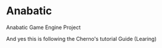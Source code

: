 # Anabatic
Anabatic Game Engine Project

And yes this is following the Cherno's tutorial Guide
(Learing)
